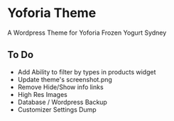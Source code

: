 # Yoforia Theme
A Wordpress Theme for Yoforia Frozen Yogurt Sydney

## To Do 
- Add Ability to filter by types in products widget 
- Update theme's screenshot.png
- Remove Hide/Show info links
- High Res Images
- Database / Wordpress Backup
- Customizer Settings Dump